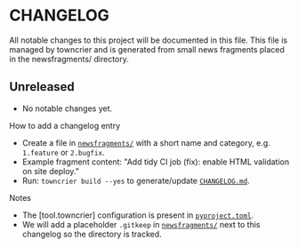 # CHANGELOG

All notable changes to this project will be documented in this file.
This file is managed by towncrier and is generated from small news fragments placed
in the newsfragments/ directory.

Unreleased
----------
- No notable changes yet.

How to add a changelog entry
- Create a file in [`newsfragments/`](newsfragments/:1) with a short name and category, e.g. `1.feature` or `2.bugfix`.
- Example fragment content:
  "Add tidy CI job (fix): enable HTML validation on site deploy."
- Run: `towncrier build --yes` to generate/update [`CHANGELOG.md`](CHANGELOG.md:1).

Notes
- The [tool.towncrier] configuration is present in [`pyproject.toml`](pyproject.toml:1).
- We will add a placeholder `.gitkeep` in [`newsfragments/`](newsfragments/:1) next to this changelog so the directory is tracked.